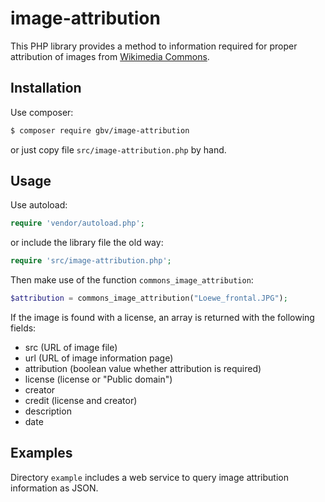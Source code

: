 # image-attribution

This PHP library provides a method to information required for proper attribution of images from [Wikimedia Commons](https://commons.wikimedia.org/).

## Installation 

Use composer:

~~~sh
$ composer require gbv/image-attribution
~~~

or just copy file `src/image-attribution.php` by hand.

## Usage

Use autoload:

~~~php
require 'vendor/autoload.php';
~~~

or include the library file the old way:

~~~php
require 'src/image-attribution.php';
~~~

Then make use of the function `commons_image_attribution`:

~~~php
$attribution = commons_image_attribution("Loewe_frontal.JPG");
~~~

If the image is found with a license, an array is returned with the following fields:

* src (URL of image file)
* url (URL of image information page)
* attribution (boolean value whether attribution is required)
* license (license or "Public domain")
* creator
* credit (license and creator)
* description
* date

## Examples

Directory `example` includes a web service to query image attribution information as JSON.

